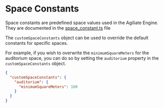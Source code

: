 # Space Constants

Space constants are predefined space values used in the Agiliate Engine. They are documented in the [space_constant.ts](../src/calculations/interfaces/space_constant.ts) file

The `customSpaceConstants` object can be used to override the default constants for specific spaces.

For example, if you wish to overwrite the `minimumSquareMeters` for the auditorium space, you can do so by setting the `auditorium` property in the `customSpaceConstants` object.

```json
{
  "customSpaceConstants": {
    "auditorium": {
      "minimumSquareMeters": 100
    }
  }
}
```
